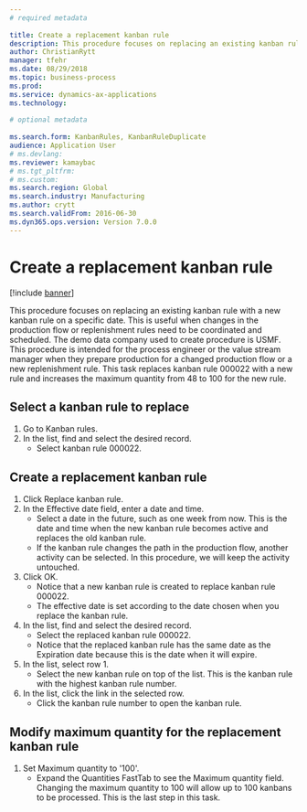 ```yaml
--- 
# required metadata 
 
title: Create a replacement kanban rule
description: This procedure focuses on replacing an existing kanban rule with a new kanban rule on a specific date. 
author: ChristianRytt
manager: tfehr 
ms.date: 08/29/2018
ms.topic: business-process 
ms.prod:  
ms.service: dynamics-ax-applications 
ms.technology:  
 
# optional metadata 
 
ms.search.form: KanbanRules, KanbanRuleDuplicate   
audience: Application User 
# ms.devlang:  
ms.reviewer: kamaybac
# ms.tgt_pltfrm:  
# ms.custom:  
ms.search.region: Global
ms.search.industry: Manufacturing
ms.author: crytt
ms.search.validFrom: 2016-06-30 
ms.dyn365.ops.version: Version 7.0.0 
---
```

# Create a replacement kanban rule

[!include [banner](../../includes/banner.md)]

This procedure focuses on replacing an existing kanban rule with a new kanban rule on a specific date. This is useful when changes in the production flow or replenishment rules need to be coordinated and scheduled. The demo data company used to create procedure is USMF. This procedure is intended for the process engineer or the value stream manager when they prepare production for a changed production flow or a new replenishment rule. This task replaces kanban rule 000022 with a new rule and increases the maximum quantity from 48 to 100 for the new rule.


## Select a kanban rule to replace
1. Go to Kanban rules.
2. In the list, find and select the desired record.
    * Select kanban rule 000022.  

## Create a replacement kanban rule
1. Click Replace kanban rule.
2. In the Effective date field, enter a date and time.
    * Select a date in the future, such as one week from now. This is the date and time when the new kanban rule becomes active and replaces the old kanban rule.  
    * If the kanban rule changes the path in the production flow,  another activity can be selected.  In this procedure, we will keep the activity untouched.  
3. Click OK.
    * Notice that a new kanban rule is created to replace kanban rule 000022.  
    * The effective date is set according to the date chosen when you replace the kanban rule.  
4. In the list, find and select the desired record.
    * Select the replaced kanban rule 000022.  
    * Notice that the replaced kanban rule has the same date as the Expiration date because this is the date when it will expire.  
5. In the list, select row 1.
    * Select the new kanban rule on top of the list. This is the kanban rule with the highest kanban rule number.  
6. In the list, click the link in the selected row.
    * Click the kanban rule number to open the kanban rule.  

## Modify maximum quantity for the replacement kanban rule
1. Set Maximum quantity to '100'.
    * Expand the Quantities FastTab to see the Maximum quantity field. Changing the maximum quantity to 100 will allow up to 100 kanbans to be processed.    This is the last step in this task.  


